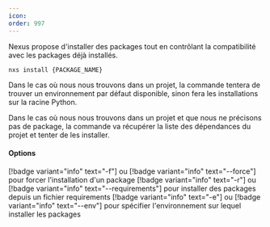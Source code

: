 ```yaml
---
icon: 
order: 997
---
```

Nexus propose d'installer des packages tout en contrôlant la compatibilité avec les packages déjà installés.

```console
nxs install {PACKAGE_NAME}
```

Dans le cas où nous nous trouvons dans un projet, la commande tentera de trouver un environnement par défaut disponible, sinon fera les installations sur la racine Python.

Dans le cas où nous nous trouvons dans un projet et que nous ne précisons pas de package, la commande va récupérer la liste des dépendances du projet et tenter de les installer.
<br>
#### Options

[!badge variant="info" text="-f"] ou [!badge variant="info" text="--force"] pour forcer l'installation d'un package
[!badge variant="info" text="-r"] ou [!badge variant="info" text="--requirements"] pour installer des packages depuis un fichier requirements
[!badge variant="info" text="-e"] ou [!badge variant="info" text="--env"] pour spécifier l'environnement sur lequel installer les packages